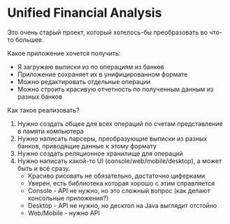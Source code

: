 # Unified Financial Analysis

Это очень старый проект, который хотелось-бы преобразовать во что-то большее.

Какое приложение хочется получить:
* Я загружаю выписки из по операциям из банков
* Приложение сохраняет их в унифицированном формате
* Можно редактировать отдельные операции
* Можно строить красивую отчетность по полученным данным из разных банков

Как такое реализовать?

1. Нужно создать общее для всех операций по счетам представление в памяти компьютера
2. Нужно написать парсеры, преобразующие выписки из разных банков, приводящие данные к этому формату
3. Нужно создать реляционное хранилище для операций
4. Нужно написать какой-то UI (console/web/mobile/desktop), а может быть и всё сразу.
    * Красиво рисовать не обязательно, достаточно циферками
    * Уверен, есть библиотека которая хорошо с этим справляется
    * Console - API не нужно, но это сложный вопрос (как делают консольные приложения?)
    * Desktop - API не нужно, но десктоп на Java выглядит отстойно
    * Web/Mobile - нужно API
